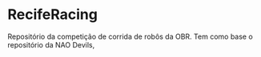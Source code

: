 # RecifeRacing
Repositório da competição de corrida de robôs da OBR. Tem como base o repositório da NAO Devils,
